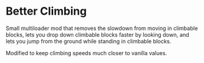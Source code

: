 # Better Climbing

Small multiloader mod that removes the slowdown from moving in climbable blocks,
lets you drop down climbable blocks faster by looking down, and lets you jump
from the ground while standing in climbable blocks.

Modified to keep climbing speeds much closer to vanilla values.
